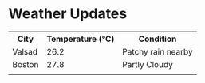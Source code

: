 # Weather Updates

<!-- WEATHER-UPDATE-START -->
<table><tr><th>City</th><th>Temperature (°C)</th><th>Condition</th></tr><tr><td>Valsad</td><td>26.2</td><td>Patchy rain nearby</td></tr><tr><td>Boston</td><td>27.8</td><td>Partly Cloudy</td></tr><tr><td></td><td></td><td></td></tr></table>
<!-- WEATHER-UPDATE-END -->
